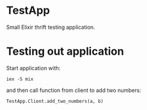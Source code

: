# TestApp

Small Elixir thrift testing application.

# Testing out application

Start application with:

    iex -S mix

and then call function from client to add two numbers:

    TestApp.Client.add_two_numbers(a, b)
